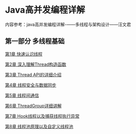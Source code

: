 #  Java高并发编程详解

内容参考：java高并发编程详解-——多线程与架构设计——汪文君

## 第一部分 多线程基础

[第1章 快速认识线程]()  

[第2章 深入理解Thread构造函数]()  

[第3章 Thread API的详细介绍]()  

[第4章 线程安全与数据同步]()  

[第5章 线程间通信]()   

[第6章 ThreadGroup详细讲解]()

[第7章 Hook线程以及捕获线程执行异常]()

[第8章 线程池原理以及自定义线程池]()





###  